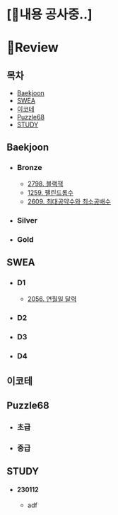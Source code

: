# [🚧내용 공사중..]

# 🔖Review
## 목차
* [Baekjoon](#baekjoon)
* [SWEA](#swea)
* [이코테](#이코테)
* [Puzzle68](#puzzle68)
* [STUDY](#study)
## Baekjoon
* ### Bronze
  * [2798. 블랙잭](../%EB%B0%B1%EC%A4%80/Bronze/2798.%E2%80%85%EB%B8%94%EB%9E%99%EC%9E%AD)
  * [1259. 팰린드롬수](../%EB%B0%B1%EC%A4%80/Bronze/1259.%E2%80%85%ED%8C%B0%EB%A6%B0%EB%93%9C%EB%A1%AC%EC%88%98/1259_review.md)
  * [2609. 최대공약수와 최소공배수](../%EB%B0%B1%EC%A4%80/Bronze/2609.%E2%80%85%EC%B5%9C%EB%8C%80%EA%B3%B5%EC%95%BD%EC%88%98%EC%99%80%E2%80%85%EC%B5%9C%EC%86%8C%EA%B3%B5%EB%B0%B0%EC%88%98/2609_review.md)
* ### Silver
* ### Gold
## SWEA
* ### D1
  * [2056. 연월일 달력](../SWEA/D1/2056.%E2%80%85%EC%97%B0%EC%9B%94%EC%9D%BC%E2%80%85%EB%8B%AC%EB%A0%A5)
* ### D2
* ### D3
* ### D4

## 이코테
## Puzzle68
* ### 초급
* ### 중급

## STUDY
* #### 230112
  * adf

